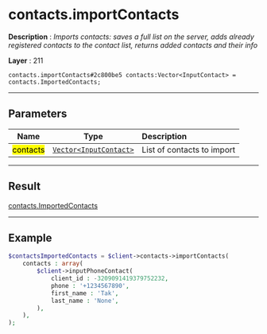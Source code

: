 # contacts.importContacts

**Description** : *Imports contacts: saves a full list on the server, adds already registered contacts to the contact list, returns added contacts and their info*

**Layer** : 211

```tl
contacts.importContacts#2c800be5 contacts:Vector<InputContact> = contacts.ImportedContacts;
```

---

## Parameters

| Name | Type | Description |
| :---: | :---: | :--- |
| <mark>contacts</mark> | [`Vector<InputContact>`](type/InputContact) | List of contacts to import |

---

## Result

[contacts.ImportedContacts](type/contacts.ImportedContacts)

---

## Example

```php
$contactsImportedContacts = $client->contacts->importContacts(
	contacts : array(
		$client->inputPhoneContact(
			client_id : -3209091419379752232,
			phone : '+1234567890',
			first_name : 'Tak',
			last_name : 'None',
		),
	),
);
```